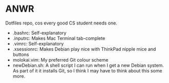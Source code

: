 ANWR
=====
Dotfiles repo, cos every good CS student needs one.

* .bashrc:        Self-explanatory  
* .inputrc:       Makes Mac Terminal tab-complete  
* .vimrc:         Self-explanatory  
* .xsessionrc:    Makes Debian play nice with ThinkPad nipple mice and buttons  
* molokai.vim:    My preferred Git colour scheme  
* newDebian.sh:   A shell script I can run when I get a new Debian system. As part of it it installs Git, so I think I may have to think about this some more.
